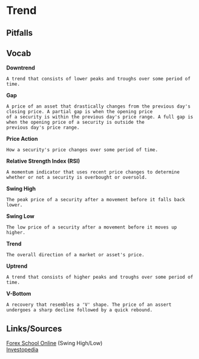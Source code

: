 # Trend

## Pitfalls

## Vocab

<b>Downtrend</b>
```
A trend that consists of lower peaks and troughs over some period of time.
```

<b>Gap</b>
```
A price of an asset that drastically changes from the previous day's closing price. A partial gap is when the opening price
of a security is within the previous day's price range. A full gap is when the opening price of a security is outside the
previous day's price range.
```

<b>Price Action</b>
```
How a security's price changes over some period of time.
```

<b>Relative Strength Index (RSI)</b>
```
A momentum indicator that uses recent price changes to determine whether or not a security is overbought or oversold.
```

<b>Swing High</b>
```
The peak price of a security after a movement before it falls back lower.
```

<b>Swing Low</b>
```
The low price of a security after a movement before it moves up higher.
```

<b>Trend</b>
```
The overall direction of a market or asset's price.
```

<b>Uptrend</b>
```
A trend that consists of higher peaks and troughs over some period of time.
```

<b>V-Bottom</b>
```
A recovery that resembles a 'V' shape. The price of an assert undergoes a sharp decline followed by a quick rebound.
```

## Links/Sources
[Forex School Online](forexschoolonline.com/swing-high-swing-low/) (Swing High/Low)<br>
[Investopedia](https://www.investopedia.com/terms/t/trend.asp)
